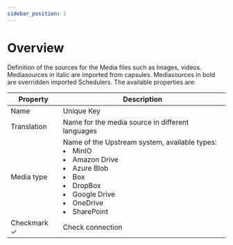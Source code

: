 ```yaml
---
sidebar_position: 1
---
```


# Overview

Definition of the sources for the Media files such as Images, videos. Mediasources in italic are imported from capsules. Mediasources in bold are overridden imported Schedulers. The available properties are:

| Property    | Description                                                                                                                                                                                    |
| ----------- | ---------------------------------------------------------------------------------------------------------------------------------------------------------------------------------------------- |
| Name        | Unique Key                                                                                                                                                                                     |
| Translation | Name for the media source in different languages                                                                                                                                               |
| Media type  | Name of the Upstream system, available types:<li>MinIO</li><li> Amazon Drive</li><li> Azure Blob</li><li> Box</li><li> DropBox</li><li> Google Drive</li><li>OneDrive</li><li> SharePoint</li> |
| Checkmark ✓ | Check connection                                                                                                                                                                               |
